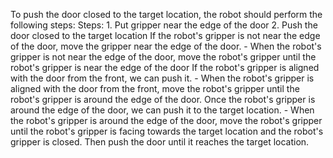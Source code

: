 To push the door closed to the target location, the robot should perform the following steps:
    Steps:  1. Put gripper near the edge of the door  2. Push the door closed to the target location
    If the robot's gripper is not near the edge of the door, move the gripper near the edge of the door.
    - When the robot's gripper is not near the edge of the door, move the robot's gripper until the robot's gripper is near the edge of the door
    If the robot's gripper is aligned with the door from the front, we can push it.
    - When the robot's gripper is aligned with the door from the front, move the robot's gripper until the robot's gripper is around the edge of the door. 
    Once the robot's gripper is around the edge of the door, we can push it to the target location.
    - When the robot's gripper is around the edge of the door, move the robot's gripper until the robot's gripper is facing towards the target location and the robot's gripper is closed. Then push the door until it reaches the target location.